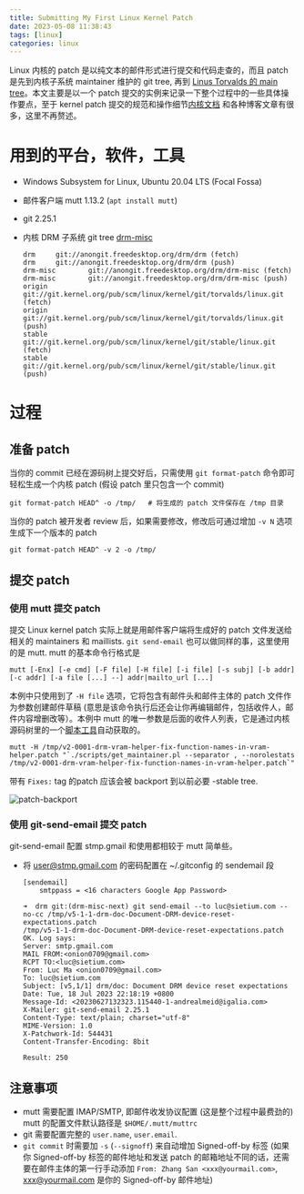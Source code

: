 ```yaml
---
title: Submitting My First Linux Kernel Patch
date: 2023-05-08 11:38:43
tags: [linux]
categories: linux
---
```


Linux 内核的 patch 是以纯文本的邮件形式进行提交和代码走查的，而且 patch 是先到内核子系统 maintainer 维护的 git tree, 再到 [Linus Torvalds 的 main tree](https://git.kernel.org/pub/scm/linux/kernel/git/torvalds/linux.git/)。本文主要是以一个 patch 提交的实例来记录一下整个过程中的一些具体操作要点，至于 kernel patch 提交的规范和操作细节[内核文档](https://www.kernel.org/doc/html/latest/process/submitting-patches.html) 和各种博客文章有很多，这里不再赘述。

<!--more-->

# 用到的平台，软件，工具

- Windows Subsystem for Linux, Ubuntu 20.04 LTS (Focal Fossa)
- 邮件客户端 mutt 1.13.2 (`apt install mutt`)
- git 2.25.1
- 内核 DRM 子系统 git tree [drm-misc](https://cgit.freedesktop.org/drm/drm-misc/)

    ```
    drm     git://anongit.freedesktop.org/drm/drm (fetch)
    drm     git://anongit.freedesktop.org/drm/drm (push)
    drm-misc        git://anongit.freedesktop.org/drm/drm-misc (fetch)
    drm-misc        git://anongit.freedesktop.org/drm/drm-misc (push)
    origin  git://git.kernel.org/pub/scm/linux/kernel/git/torvalds/linux.git (fetch)
    origin  git://git.kernel.org/pub/scm/linux/kernel/git/torvalds/linux.git (push)
    stable  git://git.kernel.org/pub/scm/linux/kernel/git/stable/linux.git (fetch)
    stable  git://git.kernel.org/pub/scm/linux/kernel/git/stable/linux.git (push)

    ```

# 过程

## 准备 patch

当你的 commit 已经在源码树上提交好后，只需使用 `git format-patch` 命令即可轻松生成一个内核 patch (假设 patch 里只包含一个 commit)

```
git format-patch HEAD^ -o /tmp/   # 将生成的 patch 文件保存在 /tmp 目录
```

当你的 patch 被开发者 review 后，如果需要修改，修改后可通过增加 `-v N` 选项生成下一个版本的 patch

```
git format-patch HEAD^ -v 2 -o /tmp/
```

## 提交 patch

### 使用 mutt 提交 patch

提交 Linux kernel patch 实际上就是用邮件客户端将生成好的 patch 文件发送给相关的 maintainers 和 maillists. `git send-email` 也可以做同样的事，这里使用的是 mutt. mutt 的基本命令行格式是

```
mutt [-Enx] [-e cmd] [-F file] [-H file] [-i file] [-s subj] [-b addr] [-c addr] [-a file [...] --] addr|mailto_url [...]
```

本例中只使用到了 `-H file` 选项，它将包含有邮件头和邮件主体的 patch 文件作为参数创建邮件草稿 (意思是该命令执行后还会让你再编辑邮件，包括收件人，邮件内容增删改等）。本例中 mutt 的唯一参数是后面的收件人列表，它是通过内核源码树里的一个[脚本工具](https://elixir.bootlin.com/linux/latest/source/scripts/get_maintainer.pl)自动获取的。

```
mutt -H /tmp/v2-0001-drm-vram-helper-fix-function-names-in-vram-helper.patch "`./scripts/get_maintainer.pl --separator , --norolestats /tmp/v2-0001-drm-vram-helper-fix-function-names-in-vram-helper.patch`"
```

带有 `Fixes:` tag 的patch 应该会被 backport 到以前必要 -stable tree.

![patch-backport](patch-backport.png)

### 使用 git-send-email 提交 patch

git-send-email 配置 stmp.gmail 和使用都相较于 mutt 简单些。

- 将 user@stmp.gmail.com 的密码配置在 ~/.gitconfig 的 sendemail 段

    ```
    [sendemail]
        smtppass = <16 characters Google App Password>
    ```

    ```
    ➜  drm git:(drm-misc-next) git send-email --to luc@sietium.com --no-cc /tmp/v5-1-1-drm-doc-Document-DRM-device-reset-expectations.patch
    /tmp/v5-1-1-drm-doc-Document-DRM-device-reset-expectations.patch
    OK. Log says:
    Server: smtp.gmail.com
    MAIL FROM:<onion0709@gmail.com>
    RCPT TO:<luc@sietium.com>
    From: Luc Ma <onion0709@gmail.com>
    To: luc@sietium.com
    Subject: [v5,1/1] drm/doc: Document DRM device reset expectations
    Date: Tue, 18 Jul 2023 22:18:19 +0800
    Message-Id: <20230627132323.115440-1-andrealmeid@igalia.com>
    X-Mailer: git-send-email 2.25.1
    Content-Type: text/plain; charset="utf-8"
    MIME-Version: 1.0
    X-Patchwork-Id: 544431
    Content-Transfer-Encoding: 8bit

    Result: 250
    ```

## 注意事项

- mutt 需要配置 IMAP/SMTP, 即邮件收发协议配置 (这是整个过程中最费劲的)
    mutt 的配置文件默认路径是 `$HOME/.mutt/muttrc`
- git 需要配置完整的 `user.name`, `user.email`.
- `git commit` 时需要加 `-s` (`--signoff`) 来自动增加 Signed-off-by 标签 (如果你 Signed-off-by 标签的邮件地址和发送 patch 的邮箱地址不同的话，还需要在邮件主体的第一行手动添加 `From: Zhang San <xxx@yourmail.com>`, xxx@yourmail.com 是你的 Signed-off-by 邮件地址) 


